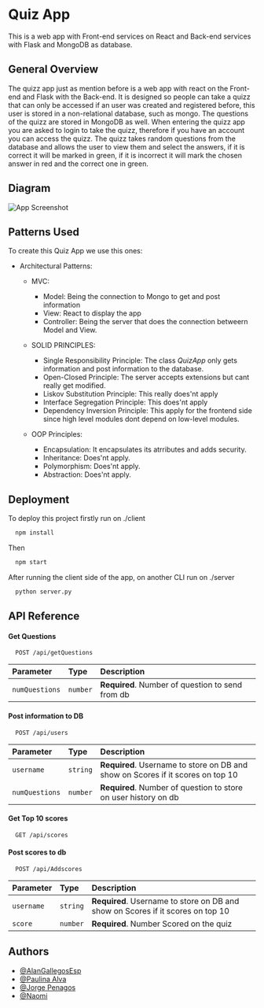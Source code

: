 
# Quiz App
This is a web app with Front-end services on React and Back-end services with Flask and MongoDB as database.
 
## General Overview

The quizz app just as mention before is a web app with react on the Front-end and Flask with the Back-end. It is designed so people can take a quizz that can only be accessed if an user was created and registered before, this user is stored in a non-relational database, such as mongo. The questions of the quizz are stored in MongoDB as well.
When entering the quizz app you are asked to login to take the quizz, therefore if you have an account you can access the quizz. The quizz takes random questions from the database and allows the user to view them and select the answers, if it is correct it will be marked in green, if it is incorrect it will mark the chosen answer in red and the correct one in green.
## Diagram

![App Screenshot](https://i.imgur.com/FQHemec.png)


## Patterns Used
To create this Quiz App we use this ones:

- Architectural Patterns:
    - MVC:
        - Model: Being the connection to Mongo to get and post information
        - View: React to display the app
        - Controller: Being the server that does the connection betweern Model and View.

    - SOLID PRINCIPLES:
        - Single Responsibility Principle: The class _QuizApp_ only gets information and post information to the database.
        - Open-Closed Principle: The server accepts extensions but cant really get modified.
        - Liskov Substitution Principle: This really does'nt apply
        - Interface Segregation Principle: This does'nt apply
        - Dependency Inversion Principle: This apply for the frontend side since high level modules dont depend on low-level modules.
    - OOP Principles:
        - Encapsulation: It encapsulates its atrributes and adds security. 
        - Inheritance: Does'nt apply.
        - Polymorphism: Does'nt apply.
        - Abstraction: Does'nt apply.
## Deployment

To deploy this project firstly run on ./client

```bash
  npm install  
```
Then 

```bash
  npm start 
```

After running the client side of the app, on another CLI run on ./server

```bash
  python server.py
```



## API Reference

#### Get Questions

```http
  POST /api/getQuestions
```

| Parameter | Type     | Description                |
| :-------- | :------- | :------------------------- |
| `numQuestions` | `number` | **Required**. Number of question to send from db  |

#### Post information to DB

```http
  POST /api/users
```

| Parameter | Type     | Description                       |
| :-------- | :------- | :-------------------------------- |
| `username` | `string` | **Required**. Username to store on DB and show on Scores if it scores on top 10 |
| `numQuestions` | `number` | **Required**. Number of question to store on user history on db|


#### Get Top 10 scores

```http
  GET /api/scores
```

#### Post scores to db

```http
  POST /api/Addscores
```

| Parameter | Type     | Description                       |
| :-------- | :------- | :-------------------------------- |
| `username` | `string` | **Required**. Username to store on DB and show on Scores if it scores on top 10 |
| `score` | `number` | **Required**. Number Scored on the quiz|

## Authors

- [@AlanGallegosEsp](https://github.com/AlanGallegosEsp)
- [@Paulina Alva](https://github.com/A01750624)
- [@Jorge Penagos](https://github.com/A01378450)
- [@Naomi](https://github.com/anciola)

